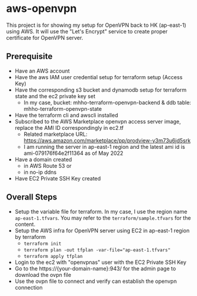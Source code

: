 # aws-openvpn
This project is for showing my setup for OpenVPN back to HK (ap-east-1) using AWS. It will use the "Let's Encrypt" service to create proper certificate for OpenVPN server.

## Prerequisite
- Have an AWS account
- Have the aws IAM user credential setup for terraform setup (Access Key)
- Have the corresponding s3 bucket and dynamodb setup for terraform state and the ec2 private key set
  - In my case, bucket: mhho-terraform-openvpn-backend & ddb table: mhho-terraform-openvpn-state
- Have the terraform cli and awscli installed
- Subscribed to the AWS Marketplace openvpn access server image, replace the AMI ID correspondingly in ec2.tf
  - Related marketplace URL: https://aws.amazon.com/marketplace/pp/prodview-y3m73u6jd5srk
  - I am running the server in ap-east-1 region and the latest ami id is ami-079176f64e2f11364 as of May 2022
- Have a domain created
  - in AWS Route 53 or
  - in no-ip ddns
- Have EC2 Private SSH Key created

## Overall Steps
- Setup the variable file for terraform. In my case, I use the region name `ap-east-1.tfvars`. You may refer to the `terraform/sample.tfvars` for the content.
- Setup the AWS infra for OpenVPN server using EC2 in ap-east-1 region by terraform
  - `terraform init`
  - `terraform plan -out tfplan -var-file="ap-east-1.tfvars"`
  - `terraform apply tfplan`
- Login to the ec2 with "openvpnas" user with the EC2 Private SSH Key
- Go to the https://{your-domain-name}:943/ for the admin page to download the ovpn file
- Use the ovpn file to connect and verify can establish the openvpn connection